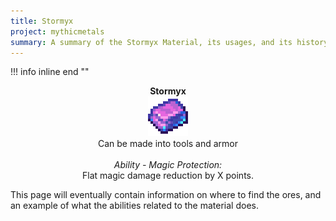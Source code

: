 ```yaml
---
title: Stormyx
project: mythicmetals
summary: A summary of the Stormyx Material, its usages, and its history.
---
```


!!! info inline end ""
    <center>**Stormyx**<br>
    ![Image of a Stormyx Ingot, a mainly pink ingot with a blue accent/border](../assets/favicon.png)<br>
    Can be made into tools and armor<br><br>
    *Ability - Magic Protection:* <br>
    Flat magic damage reduction by X points.<br>
    </center>

This page will eventually contain information on where to find the ores, and an example of what the abilities related to the material does.